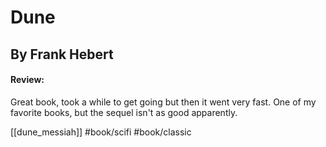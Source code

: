 # Dune
## By Frank Hebert
#### Review:
Great book, took a while to get going but then it went very fast. One of my favorite books, but the sequel isn't as good apparently.

[[dune_messiah]]
#book/scifi #book/classic